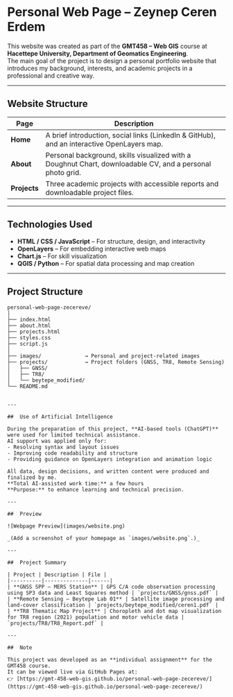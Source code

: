 # Personal Web Page – Zeynep Ceren Erdem

This website was created as part of the **GMT458 – Web GIS** course at **Hacettepe University, Department of Geomatics Engineering**.  
The main goal of the project is to design a personal portfolio website that introduces my background, interests, and academic projects in a professional and creative way.

---

##  Website Structure

| Page | Description |
|------|--------------|
| **Home** | A brief introduction, social links (LinkedIn & GitHub), and an interactive OpenLayers map. |
| **About** | Personal background, skills visualized with a Doughnut Chart, downloadable CV, and a personal photo grid. |
| **Projects** | Three academic projects with accessible reports and downloadable project files. |

---

##  Technologies Used

- **HTML / CSS / JavaScript** – For structure, design, and interactivity  
- **OpenLayers** – For embedding interactive web maps  
- **Chart.js** – For skill visualization  
- **QGIS / Python** – For spatial data processing and map creation  

---

##  Project Structure

```text
personal-web-page-zecereve/
│
├── index.html
├── about.html
├── projects.html
├── styles.css
├── script.js
│
├── images/              → Personal and project-related images
├── projects/            → Project folders (GNSS, TR8, Remote Sensing)
│   ├── GNSS/
│   ├── TR8/
│   └── beytepe_modified/
└── README.md


---

##  Use of Artificial Intelligence

During the preparation of this project, **AI-based tools (ChatGPT)** were used for limited technical assistance.  
AI support was applied only for:
- Resolving syntax and layout issues  
- Improving code readability and structure  
- Providing guidance on OpenLayers integration and animation logic  

All data, design decisions, and written content were produced and finalized by me.  
**Total AI-assisted work time:** a few hours  
**Purpose:** to enhance learning and technical precision.

---

##  Preview

![Webpage Preview](images/website.png)

_(Add a screenshot of your homepage as `images/website.png`.)_

---

##  Project Summary

| Project | Description | File |
|----------|--------------|------|
| **GNSS SPP – MERS Station** | GPS C/A code observation processing using SP3 data and Least Squares method | `projects/GNSS/gnss.pdf` |
| **Remote Sensing – Beytepe Lab 01** | Satellite image processing and land-cover classification | `projects/beytepe_modified/ceren1.pdf` |
| **TR8 Thematic Map Project** | Choropleth and dot map visualization for TR8 region (2021) population and motor vehicle data | `projects/TR8/TR8_Report.pdf` |

---

##  Note

This project was developed as an **individual assignment** for the GMT458 course.  
It can be viewed live via GitHub Pages at:  
👉 [https://gmt-458-web-gis.github.io/personal-web-page-zecereve/](https://gmt-458-web-gis.github.io/personal-web-page-zecereve/)


